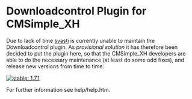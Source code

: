 Downloadcontrol Plugin for CMSimple_XH
======================================

Due to lack of time [svasti](http://svasti.de/) is currently unable to maintain
the Downloadcontrol plugin. As *provisional* *solution* it has therefore been decided
to put the plugin here, so that the CMSimple_XH developers are able to do the
necessary maintenance (at least do some odd fixes), and release new versions
from time to time.

[![stable: 1.7.1](https://img.shields.io/badge/stable-1.7.1-green.svg)](https://github.com/cmsimple-xh/downloadcontrol/releases/tag/1.7.1)

For further information see help/help.htm.
